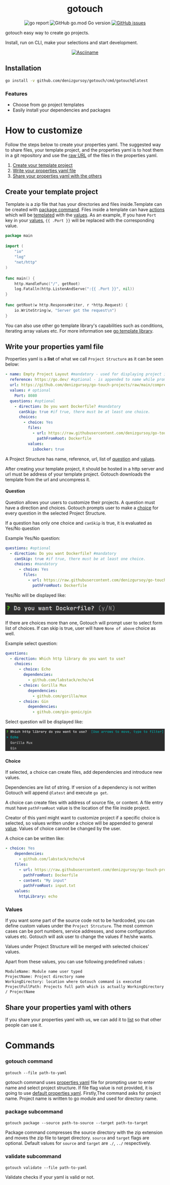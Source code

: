 <h1 align="center">gotouch</h1>
<p align="center">
<img alt="go report" src="https://goreportcard.com/badge/github.com/denizgursoy/gotouch"/>
<img alt="GitHub go.mod Go version" src="https://img.shields.io/github/go-mod/go-version/denizgursoy/gotouch">
<a href="https://github.com/denizgursoy/gotouch/issues" target="_blank"><img alt="GitHub issues" src="https://img.shields.io/github/issues/denizgursoy/gotouch?color=b"></a>
</p>

gotouch easy way to create go projects.

Install, run on CLI, make your selections and start development.

<p align="center">
<a href="https://asciinema.org/a/515980" target="_blank"><img alt="Asciiname" src="https://asciinema.org/a/515980.svg" /></a>
</p>

## Installation

```bash
go install -v github.com/denizgursoy/gotouch/cmd/gotouch@latest
```

### Features

- Choose from go project templates
- Easily install your dependencies and packages

# How to customize
Follow the steps below to create your properties yaml. The suggested way to share files, your template project, and the properties yaml is to
host them in a git repository and use the [raw URL](https://www.howtogeek.com/wp-content/uploads/csit/2021/11/0ad2a42a.png?trim=1,1&bg-color=000&pad=1,1) of the files in the properties yaml.

1. [Create your template project](#Create-your-template-project)
2. [Write your properties yaml file](#Write-your-properties-yaml-file)
3. [Share your properties yaml with the others](#Share-your-properties-yaml-with-others)

## Create your template project

Template is a zip file that has your directories and files inside.Template can be created
with [package command](#package-subcommand). Files inside a template can
have [actions](https://pkg.go.dev/text/template#hdr-Actions) which will be [templated](https://pkg.go.dev/text/template)
with the [values](#values). As an example, If you have `Port` key in your [values](#values), `{{ .Port }}` will be
replaced with the corresponding value.

``` go
package main

import (
	"io"
	"log"
	"net/http"
)

func main() {
	http.HandleFunc("/", getRoot)
	log.Fatalln(http.ListenAndServe(":{{ .Port }}", nil))
}

func getRoot(w http.ResponseWriter, r *http.Request) {
	io.WriteString(w, "Server got the request\n")
}
```

You can also use other go template library's capabilities such as conditions, iterating array values etc. For more
information see [go template library](https://pkg.go.dev/text/template).

## Write your properties yaml file

Properties yaml is a **list** of what we call `Project Structure` as it can be seen below:

```yaml
- name: Empty Project Layout #mandatory - used for displaying project in listing
  reference: https://go.dev/ #optional - is appended to name while prompting project name
  url: https://github.com/denizgursoy/go-touch-projects/raw/main/compressed/empty.zip #mandatory - url of template project
  values: # optional
    Port: 8080
  questions: #optional
    - direction: Do you want Dockerfile? #mandatory
      canSkip: true #if true, there must be at least one choice. 
      choices:
        - choice: Yes
          files:
            - url: https://raw.githubusercontent.com/denizgursoy/go-touch-projects/main/Dockerfile
              pathFromRoot: Dockerfile
          values:
            isDocker: true
```

A Project Structure has name, reference, url, list of [question](#Question) and [values](#values).

After creating your template project, it should be hosted in a http server and url must be address of your template
project. Gotouch downloads the template from the url and uncompress it.

#### Question

Question allows your users to customize their projects. A question must have a direction and choices. Gotouch prompts
user to make a [choice](#choice) for every question in the selected Project Structure.

If a question has only one choice and `canSkip` is true, it is evaluated as Yes/No question

Example Yes/No question:

```yaml
questions: #optional
  - direction: Do you want Dockerfile? #mandatory
    canSkip: true #if true, there must be at least one choice. 
    choices: #mandatory
      - choice: Yes
        files:
          - url: https://raw.githubusercontent.com/denizgursoy/go-touch-projects/main/Dockerfile
            pathFromRoot: Dockerfile
```

Yes/No will be displayed like:

![Yes/No Question](./.readme/yes-no-question.png)

If there are choices more than one, Gotouch will prompt user to select form list of choices. If can skip is true, user
will have `None of above` choice as well.

Example select question:

```yaml
questions:
  - direction: Which http library do you want to use?
    choices:
      - choice: Echo
        dependencies:
          - github.com/labstack/echo/v4
      - choice: Gorilla Mux
          dependencies:
            - github.com/gorilla/mux
      - choice: Gin
          dependencies:
            - github.com/gin-gonic/gin
```

Select question will be displayed like:

![Select Question](./.readme/select-question.png)

#### Choice

If selected, a choice can create files, add dependencies and introduce new values. 

Dependencies are list of string. If version of a dependency is not written Gotouch will append `@latest` and execute `go get`. 

A choice can create files
with address of source file, or content. A file entry must have `pathFromRoot` value is the location of the file inside
project.

Creator of this yaml might want to customize project if a specific choice is selected, so values written under a choice
will be appended to general [value](#values). Values of choice cannot be changed by the user.

A choice can be written like:

```yaml
- choice: Yes
    dependencies:
      - github.com/labstack/echo/v4
    files:
      - url: https://raw.githubusercontent.com/denizgursoy/go-touch-projects/main/Dockerfile
        pathFromRoot: Dockerfile
      - content: "My input"
        pathFromRoot: input.txt
    values:
      httpLibrary: echo
```

### Values

If you want some part of the source code not to be hardcoded, you can define custom values under the `Project Strcuture`.
The most common cases can be port numbers, service addresses, and some configuration values etc. Gotouch will ask user to change the values if he/she wants.

Values under Project Structure will be merged with selected choices' values.

Apart from these values, you can use following predefined values :

```
ModuleName: Module name user typed
ProjectName: Project directory name
WorkingDirectory: location where Gotouch command is executed
ProjectFullPath: Projects full path which is actually WorkingDirectory / ProjectName
```

## Share your properties yaml with others

If you share your properties yaml with us, we can add it to [list](./List.md) so that other people can use it.


# Commands

### gotouch command

`gotouch --file path-to-yaml`

gotouch command uses [properties yaml](#Write-your-yaml-file) file for prompting user to enter name and select project
structure. If file flag value is not provided, it is going to
use [default properties yaml](https://github.com/denizgursoy/go-touch-projects/blob/main/properties.yaml). Firstly,The
command asks for project name. Project name is written to go module and used for directory name.

### package subcommand

`gotouch package --source path-to-source --target path-to-target`

Package command compresses the source directory with the zip extension and moves the zip file to target directory.
`source` and `target` flags are optional. Default values for `source` and `target` are `./`, `../` respectively.

### validate subcommand

`gotouch validate --file path-to-yaml`

Validate checks if your yaml is valid or not. 

